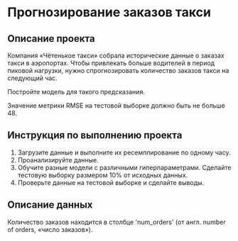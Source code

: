 # Прогнозирование заказов такси

## Описание проекта
Компания «Чётенькое такси» собрала исторические данные о заказах такси в аэропортах. Чтобы привлекать больше водителей в период пиковой нагрузки, нужно спрогнозировать количество заказов такси на следующий час. 

Постройте модель для такого предсказания.

Значение метрики RMSE на тестовой выборке должно быть не больше 48.

## Инструкция по выполнению проекта
1. Загрузите данные и выполните их ресемплирование по одному часу.
2. Проанализируйте данные.
3. Обучите разные модели с различными гиперпараметрами. Сделайте тестовую выборку размером 10% от исходных данных.
4. Проверьте данные на тестовой выборке и сделайте выводы.

## Описание данных

Количество заказов находится в столбце 'num_orders' (от англ. number of orders, «число заказов»).

